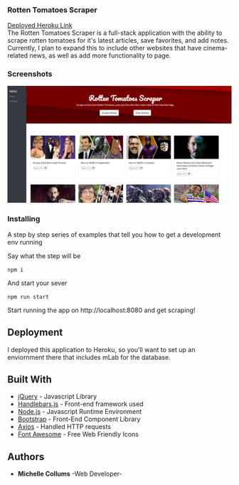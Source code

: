 ### Rotten Tomatoes Scraper
[Deployed Heroku Link](https://sheltered-harbor-54612.herokuapp.com/)<br>
The Rotten Tomatoes Scraper is a full-stack application with the ability to scrape rotten tomatoes for it's latest articles, save favorites, and add notes. Currently, I plan to expand this to include other websites that have cinema-related news, as well as add more functionality to page.

### Screenshots
![](/public/assets/images/screenshot.png)

### Installing

A step by step series of examples that tell you how to get a development env running

Say what the step will be

```
npm i
```

And start your sever

```
npm run start
```

Start running the app on http://localhost:8080 and get scraping!


## Deployment

I deployed this application to Heroku, so you'll want to set up an enviornment there that includes mLab for the database.

## Built With

* [jQuery](https://jquery.com/) - Javascript Library
* [Handlebars.js](https://handlebarsjs.com/) - Front-end framework used
* [Node.js](https://nodejs.org/en/) - Javascript Runtime Environment
* [Bootstrap](https://getbootstrap.com/) - Front-End Component Library
* [Axios](https://www.npmjs.com/package/axios) - Handled HTTP requests
* [Font Awesome](https://fontawesome.com/) - Free Web Friendly Icons



## Authors

* **Michelle Collums** -Web Developer-

